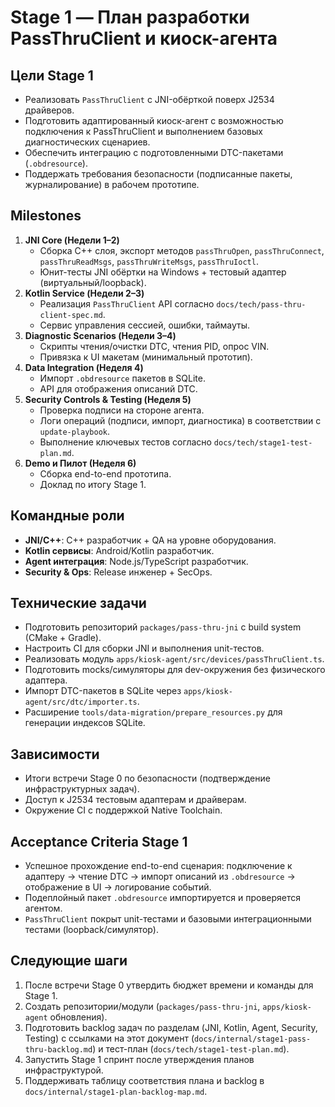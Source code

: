# Stage 1 — План разработки PassThruClient и киоск-агента

## Цели Stage 1
- Реализовать `PassThruClient` с JNI-обёрткой поверх J2534 драйверов.
- Подготовить адаптированный киоск-агент с возможностью подключения к PassThruClient и выполнением базовых диагностических сценариев.
- Обеспечить интеграцию с подготовленными DTC-пакетами (`.obdresource`).
- Поддержать требования безопасности (подписанные пакеты, журналирование) в рабочем прототипе.

## Milestones
1. **JNI Core (Недели 1–2)**
   - Сборка C++ слоя, экспорт методов `passThruOpen`, `passThruConnect`, `passThruReadMsgs`, `passThruWriteMsgs`, `passThruIoctl`.
   - Юнит-тесты JNI обёртки на Windows + тестовый адаптер (виртуальный/loopback).
2. **Kotlin Service (Недели 2–3)**
   - Реализация `PassThruClient` API согласно `docs/tech/pass-thru-client-spec.md`.
   - Сервис управления сессией, ошибки, таймауты.
3. **Diagnostic Scenarios (Недели 3–4)**
   - Скрипты чтения/очистки DTC, чтения PID, опрос VIN.
   - Привязка к UI макетам (минимальный прототип). 
4. **Data Integration (Неделя 4)**
   - Импорт `.obdresource` пакетов в SQLite.
   - API для отображения описаний DTC.
5. **Security Controls & Testing (Неделя 5)**
   - Проверка подписи на стороне агента.
   - Логи операций (подписи, импорт, диагностика) в соответствии с `update-playbook`.
   - Выполнение ключевых тестов согласно `docs/tech/stage1-test-plan.md`.
6. **Demo и Пилот (Неделя 6)**
   - Сборка end-to-end прототипа.
   - Доклад по итогу Stage 1.

## Командные роли
- **JNI/C++**: C++ разработчик + QA на уровне оборудования.
- **Kotlin сервисы**: Android/Kotlin разработчик.
- **Agent интеграция**: Node.js/TypeScript разработчик.
- **Security & Ops**: Release инженер + SecOps.

## Технические задачи
- Подготовить репозиторий `packages/pass-thru-jni` с build system (CMake + Gradle).
- Настроить CI для сборки JNI и выполнения unit-тестов.
- Реализовать модуль `apps/kiosk-agent/src/devices/passThruClient.ts`.
- Подготовить mocks/симуляторы для dev-окружения без физического адаптера.
- Импорт DTC-пакетов в SQLite через `apps/kiosk-agent/src/dtc/importer.ts`.
- Расширение `tools/data-migration/prepare_resources.py` для генерации индексов SQLite.

## Зависимости
- Итоги встречи Stage 0 по безопасности (подтверждение инфраструктурных задач).
- Доступ к J2534 тестовым адаптерам и драйверам.
- Окружение CI с поддержкой Native Toolchain.

## Acceptance Criteria Stage 1
- Успешное прохождение end-to-end сценария: подключение к адаптеру → чтение DTC → импорт описаний из `.obdresource` → отображение в UI → логирование событий.
- Подеплойный пакет `.obdresource` импортируется и проверяется агентом.
- `PassThruClient` покрыт unit-тестами и базовыми интеграционными тестами (loopback/симулятор).

## Следующие шаги
1. После встречи Stage 0 утвердить бюджет времени и команды для Stage 1.
2. Создать репозитории/модули (`packages/pass-thru-jni`, `apps/kiosk-agent` обновления).
3. Подготовить backlog задач по разделам (JNI, Kotlin, Agent, Security, Testing) с ссылками на этот документ (`docs/internal/stage1-pass-thru-backlog.md`) и тест-план (`docs/tech/stage1-test-plan.md`).
4. Запустить Stage 1 спринт после утверждения планов инфраструктурой.
5. Поддерживать таблицу соответствия плана и backlog в `docs/internal/stage1-plan-backlog-map.md`.
